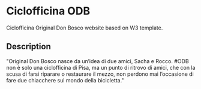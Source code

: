 # Ciclofficina ODB
Ciclofficina Original Don Bosco website based on W3 template.

## Description
"Original Don Bosco nasce da un’idea di due amici, Sacha e Rocco. #ODB non è solo una ciclofficina di Pisa, ma un punto di ritrovo di amici, che con la scusa di farsi riparare o restaurare il mezzo, non perdono mai l’occasione di fare due chiacchere sul mondo della bicicletta."
